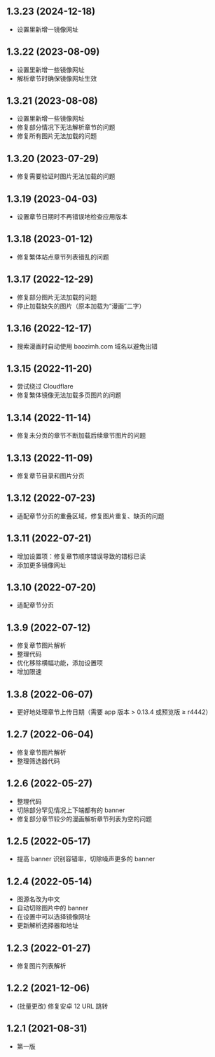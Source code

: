 ## 1.3.23 (2024-12-18)

- 设置里新增一镜像网址

## 1.3.22 (2023-08-09)

- 设置里新增一些镜像网址
- 解析章节时确保镜像网址生效

## 1.3.21 (2023-08-08)

- 设置里新增一些镜像网址
- 修复部分情况下无法解析章节的问题
- 修复所有图片无法加载的问题

## 1.3.20 (2023-07-29)

- 修复需要验证时图片无法加载的问题

## 1.3.19 (2023-04-03)

- 设置章节日期时不再错误地检查应用版本

## 1.3.18 (2023-01-12)

- 修复繁体站点章节列表错乱的问题

## 1.3.17 (2022-12-29)

- 修复部分图片无法加载的问题
- 停止加载缺失的图片（原本加载为“漫画”二字）

## 1.3.16 (2022-12-17)

- 搜索漫画时自动使用 baozimh.com 域名以避免出错

## 1.3.15 (2022-11-20)

- 尝试绕过 Cloudflare
- 修复繁体镜像无法加载多页图片的问题

## 1.3.14 (2022-11-14)

- 修复未分页的章节不断加载后续章节图片的问题

## 1.3.13 (2022-11-09)

- 修复章节目录和图片分页

## 1.3.12 (2022-07-23)

- 适配章节分页的重叠区域，修复图片重复、缺页的问题

## 1.3.11 (2022-07-21)

- 增加设置项：修复章节顺序错误导致的错标已读
- 添加更多镜像网址

## 1.3.10 (2022-07-20)

- 适配章节分页

## 1.3.9 (2022-07-12)

- 修复章节图片解析
- 整理代码
- 优化移除横幅功能，添加设置项
- 增加限速

## 1.3.8 (2022-06-07)

- 更好地处理章节上传日期（需要 app 版本 > 0.13.4 或预览版 ≥ r4442）

## 1.2.7 (2022-06-04)

- 修复章节图片解析
- 整理筛选器代码

## 1.2.6 (2022-05-27)

- 整理代码
- 切除部分罕见情况上下端都有的 banner
- 修复部分章节较少的漫画解析章节列表为空的问题

## 1.2.5 (2022-05-17)

- 提高 banner 识别容错率，切除噪声更多的 banner

## 1.2.4 (2022-05-14)

- 图源名改为中文
- 自动切除图片中的 banner
- 在设置中可以选择镜像网址
- 更新解析选择器和地址

## 1.2.3 (2022-01-27)

- 修复图片列表解析

## 1.2.2 (2021-12-06)

- (批量更改) 修复安卓 12 URL 跳转

## 1.2.1 (2021-08-31)

- 第一版
